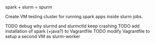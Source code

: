 spark + slurm = spurm

Create VM testing cluster for running spark apps inside slurm jobs.

TODO debug why slurmd and slurmctld keep crashing
TODO add installation of spark (+java?) to Vagrantfile
TODO modify Vagrantfile to setup a second VM as slurm-worker
